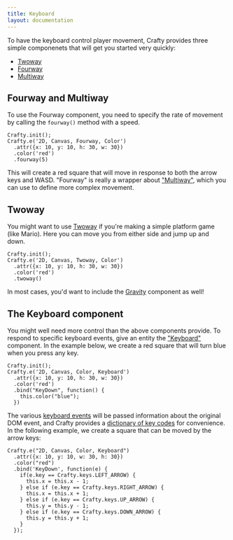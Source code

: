 ```yaml
---
title: Keyboard
layout: documentation
---
```


To have the keyboard control player movement, Crafty provides three simple componenets that will get you started very quickly:

- [Twoway](/api/Twoway.html)
- [Fourway](/api/Fourway.html)
- [Multiway](/api/Multiway.html)

## Fourway and Multiway

To use the Fourway component, you need to specify the rate of movement by calling the `fourway()` method with a speed.

```
Crafty.init();
Crafty.e('2D, Canvas, Fourway, Color')
  .attr({x: 10, y: 10, h: 30, w: 30})
  .color('red')
  .fourway(5)
```

This will create a red square that will move in response to both the arrow keys and WASD.  "Fourway" is really a wrapper about ["Multiway"](/api/Multiway.html), which you can use to define more complex movement.

## Twoway

You might want to use [Twoway](/api/Twoway.html) if you're making a simple platform game (like Mario). Here you can move you from either side and jump up and down.

```
Crafty.init();
Crafty.e('2D, Canvas, Twoway, Color')
  .attr({x: 10, y: 10, h: 30, w: 30})
  .color('red')
  .twoway()
```

In most cases, you'd want to include the [Gravity](/api/Gravity.html) component as well!

## The Keyboard component

You might well need more control than the above components provide.  To respond to specific keyboard events, give an entity the ["Keyboard"](/api/Keyboard.html) component.  In the example below, we create a red square that will turn blue when you press any key.

```
Crafty.init();
Crafty.e('2D, Canvas, Color, Keyboard')
  .attr({x: 10, y: 10, h: 30, w: 30})
  .color('red')
  .bind("KeyDown", function() {
    this.color("blue");
  })
```

The various [keyboard events](/api/KeyboardEvent.html) will be passed information about the original DOM event, and Crafty provides a [dictionary of key codes](/api/Crafty-keys.html) for convenience.  In the following example, we create a square that can be moved by the arrow keys:

```
Crafty.e("2D, Canvas, Color, Keyboard")
  .attr({x: 10, y: 10, w: 30, h: 30})
  .color("red")
  .bind('KeyDown', function(e) {
    if(e.key == Crafty.keys.LEFT_ARROW) {
      this.x = this.x - 1;
    } else if (e.key == Crafty.keys.RIGHT_ARROW) {
      this.x = this.x + 1;
    } else if (e.key == Crafty.keys.UP_ARROW) {
      this.y = this.y - 1;
    } else if (e.key == Crafty.keys.DOWN_ARROW) {
      this.y = this.y + 1;
    }
  });

```
